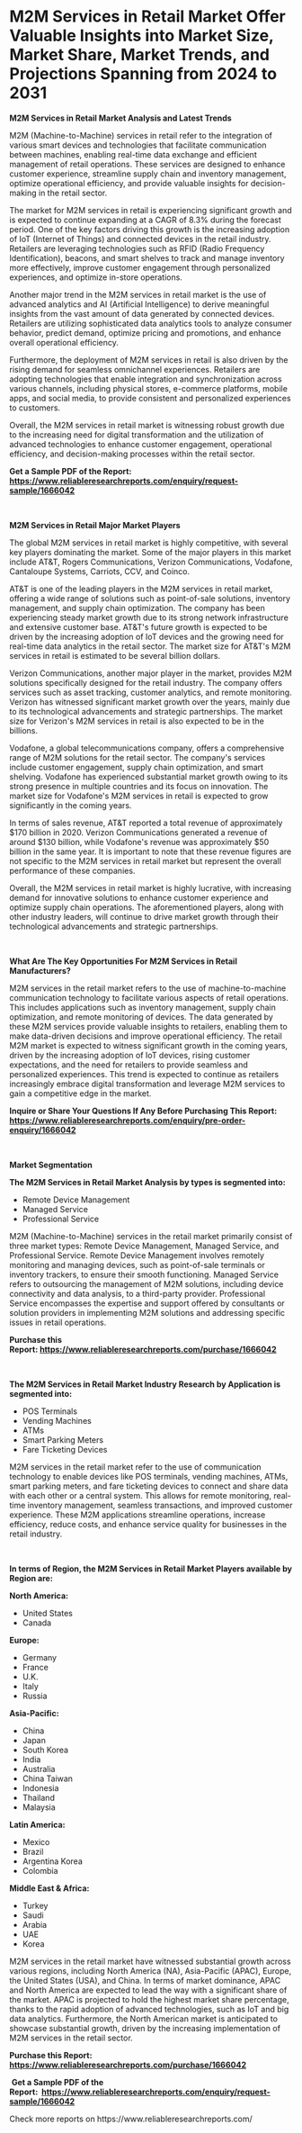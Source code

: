 <p><h1>M2M Services in Retail Market Offer Valuable Insights into Market Size, Market Share, Market Trends, and Projections Spanning from 2024 to 2031</h1></p><p><strong>M2M Services in Retail Market Analysis and Latest Trends</strong></p>
<p><p>M2M (Machine-to-Machine) services in retail refer to the integration of various smart devices and technologies that facilitate communication between machines, enabling real-time data exchange and efficient management of retail operations. These services are designed to enhance customer experience, streamline supply chain and inventory management, optimize operational efficiency, and provide valuable insights for decision-making in the retail sector.</p><p>The market for M2M services in retail is experiencing significant growth and is expected to continue expanding at a CAGR of 8.3% during the forecast period. One of the key factors driving this growth is the increasing adoption of IoT (Internet of Things) and connected devices in the retail industry. Retailers are leveraging technologies such as RFID (Radio Frequency Identification), beacons, and smart shelves to track and manage inventory more effectively, improve customer engagement through personalized experiences, and optimize in-store operations.</p><p>Another major trend in the M2M services in retail market is the use of advanced analytics and AI (Artificial Intelligence) to derive meaningful insights from the vast amount of data generated by connected devices. Retailers are utilizing sophisticated data analytics tools to analyze consumer behavior, predict demand, optimize pricing and promotions, and enhance overall operational efficiency.</p><p>Furthermore, the deployment of M2M services in retail is also driven by the rising demand for seamless omnichannel experiences. Retailers are adopting technologies that enable integration and synchronization across various channels, including physical stores, e-commerce platforms, mobile apps, and social media, to provide consistent and personalized experiences to customers.</p><p>Overall, the M2M services in retail market is witnessing robust growth due to the increasing need for digital transformation and the utilization of advanced technologies to enhance customer engagement, operational efficiency, and decision-making processes within the retail sector.</p></p>
<p><strong>Get a Sample PDF of the Report:&nbsp; <a href="https://www.reliableresearchreports.com/enquiry/request-sample/1666042">https://www.reliableresearchreports.com/enquiry/request-sample/1666042</a></strong></p>
<p>&nbsp;</p>
<p><strong>M2M Services in Retail Major Market Players</strong></p>
<p><p>The global M2M services in retail market is highly competitive, with several key players dominating the market. Some of the major players in this market include AT&T, Rogers Communications, Verizon Communications, Vodafone, Cantaloupe Systems, Carriots, CCV, and Coinco.</p><p>AT&T is one of the leading players in the M2M services in retail market, offering a wide range of solutions such as point-of-sale solutions, inventory management, and supply chain optimization. The company has been experiencing steady market growth due to its strong network infrastructure and extensive customer base. AT&T's future growth is expected to be driven by the increasing adoption of IoT devices and the growing need for real-time data analytics in the retail sector. The market size for AT&T's M2M services in retail is estimated to be several billion dollars.</p><p>Verizon Communications, another major player in the market, provides M2M solutions specifically designed for the retail industry. The company offers services such as asset tracking, customer analytics, and remote monitoring. Verizon has witnessed significant market growth over the years, mainly due to its technological advancements and strategic partnerships. The market size for Verizon's M2M services in retail is also expected to be in the billions.</p><p>Vodafone, a global telecommunications company, offers a comprehensive range of M2M solutions for the retail sector. The company's services include customer engagement, supply chain optimization, and smart shelving. Vodafone has experienced substantial market growth owing to its strong presence in multiple countries and its focus on innovation. The market size for Vodafone's M2M services in retail is expected to grow significantly in the coming years.</p><p>In terms of sales revenue, AT&T reported a total revenue of approximately $170 billion in 2020. Verizon Communications generated a revenue of around $130 billion, while Vodafone's revenue was approximately $50 billion in the same year. It is important to note that these revenue figures are not specific to the M2M services in retail market but represent the overall performance of these companies.</p><p>Overall, the M2M services in retail market is highly lucrative, with increasing demand for innovative solutions to enhance customer experience and optimize supply chain operations. The aforementioned players, along with other industry leaders, will continue to drive market growth through their technological advancements and strategic partnerships.</p></p>
<p>&nbsp;</p>
<p><strong>What Are The Key Opportunities For M2M Services in Retail Manufacturers?</strong></p>
<p><p>M2M services in the retail market refers to the use of machine-to-machine communication technology to facilitate various aspects of retail operations. This includes applications such as inventory management, supply chain optimization, and remote monitoring of devices. The data generated by these M2M services provide valuable insights to retailers, enabling them to make data-driven decisions and improve operational efficiency. The retail M2M market is expected to witness significant growth in the coming years, driven by the increasing adoption of IoT devices, rising customer expectations, and the need for retailers to provide seamless and personalized experiences. This trend is expected to continue as retailers increasingly embrace digital transformation and leverage M2M services to gain a competitive edge in the market.</p></p>
<p><strong>Inquire or Share Your Questions If Any Before Purchasing This Report: <a href="https://www.reliableresearchreports.com/enquiry/pre-order-enquiry/1666042">https://www.reliableresearchreports.com/enquiry/pre-order-enquiry/1666042</a></strong></p>
<p>&nbsp;</p>
<p><strong>Market Segmentation</strong></p>
<p><strong>The M2M Services in Retail Market Analysis by types is segmented into:</strong></p>
<p><ul><li>Remote Device Management</li><li>Managed Service</li><li>Professional Service</li></ul></p>
<p><p>M2M (Machine-to-Machine) services in the retail market primarily consist of three market types: Remote Device Management, Managed Service, and Professional Service. Remote Device Management involves remotely monitoring and managing devices, such as point-of-sale terminals or inventory trackers, to ensure their smooth functioning. Managed Service refers to outsourcing the management of M2M solutions, including device connectivity and data analysis, to a third-party provider. Professional Service encompasses the expertise and support offered by consultants or solution providers in implementing M2M solutions and addressing specific issues in retail operations.</p></p>
<p><strong>Purchase this Report:&nbsp;<a href="https://www.reliableresearchreports.com/purchase/1666042">https://www.reliableresearchreports.com/purchase/1666042</a></strong></p>
<p>&nbsp;</p>
<p><strong>The M2M Services in Retail Market Industry Research by Application is segmented into:</strong></p>
<p><ul><li>POS Terminals</li><li>Vending Machines</li><li>ATMs</li><li>Smart Parking Meters</li><li>Fare Ticketing Devices</li></ul></p>
<p><p>M2M services in the retail market refer to the use of communication technology to enable devices like POS terminals, vending machines, ATMs, smart parking meters, and fare ticketing devices to connect and share data with each other or a central system. This allows for remote monitoring, real-time inventory management, seamless transactions, and improved customer experience. These M2M applications streamline operations, increase efficiency, reduce costs, and enhance service quality for businesses in the retail industry.</p></p>
<p>&nbsp;</p>
<p><strong>In terms of Region, the M2M Services in Retail Market Players available by Region are:</strong></p>
<p>
    <p> <strong> North America: </strong>
        <ul>
            <li>United States</li>
            <li>Canada</li>
        </ul>
        </p> 
    <p> <strong> Europe: </strong>
        <ul>
            <li>Germany</li>
            <li>France</li>
            <li>U.K.</li>
            <li>Italy</li>
            <li>Russia</li>
        </ul>
        </p> 
    <p> <strong> Asia-Pacific: </strong>
        <ul>
            <li>China</li>
            <li>Japan</li>
            <li>South Korea</li>
            <li>India</li>
            <li>Australia</li>
            <li>China Taiwan</li>
            <li>Indonesia</li>
            <li>Thailand</li>
            <li>Malaysia</li>
        </ul>
        </p> 
    <p> <strong> Latin America: </strong>
        <ul>
            <li>Mexico</li>
            <li>Brazil</li>
            <li>Argentina Korea</li>
            <li>Colombia</li>
        </ul>
        </p> 
    <p> <strong> Middle East & Africa: </strong>
        <ul>
            <li>Turkey</li>
            <li>Saudi</li>
            <li>Arabia</li>
            <li>UAE</li>
            <li>Korea</li>
        </ul>
    </p>
    </p>
<p><p>M2M services in the retail market have witnessed substantial growth across various regions, including North America (NA), Asia-Pacific (APAC), Europe, the United States (USA), and China. In terms of market dominance, APAC and North America are expected to lead the way with a significant share of the market. APAC is projected to hold the highest market share percentage, thanks to the rapid adoption of advanced technologies, such as IoT and big data analytics. Furthermore, the North American market is anticipated to showcase substantial growth, driven by the increasing implementation of M2M services in the retail sector.</p></p>
<p><strong>Purchase this Report: <a href="https://www.reliableresearchreports.com/purchase/1666042">https://www.reliableresearchreports.com/purchase/1666042</a></strong></p>
<p>&nbsp;<strong>Get a Sample PDF of the Report:&nbsp;&nbsp;<a href="https://www.reliableresearchreports.com/enquiry/request-sample/1666042">https://www.reliableresearchreports.com/enquiry/request-sample/1666042</a></strong></p>
<p><strong></strong></p>
<p>Check more reports on https://www.reliableresearchreports.com/</p>
